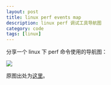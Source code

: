 ```yaml
---
layout: post
title: linux perf events map
description: linux perf 调试工具导航图
category: code
tags: [linux]
---
```

分享一个 linux 下 perf 命令使用的导航图：

![](http://7tsy8h.com1.z0.glb.clouddn.com/perf_events_map.png)

原图出处为[这里](http://www.brendangregg.com/perf.html)。

[-10]:    http://hushi55.github.io/  "-10"

